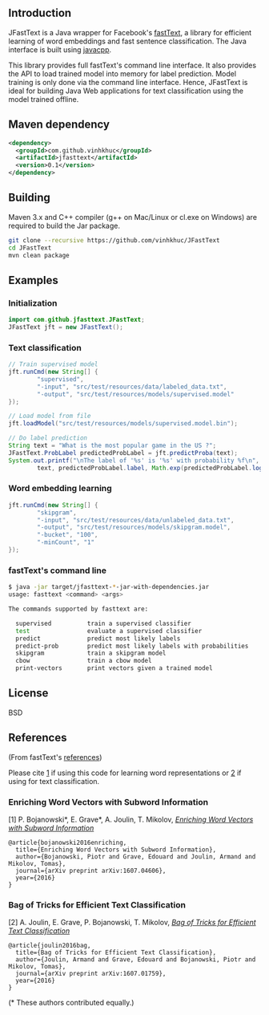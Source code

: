 ## Introduction
JFastText is a Java wrapper for Facebook's [fastText](https://github.com/facebookresearch/fastText), 
a library for efficient learning of word embeddings and fast sentence classification. The Java interface 
is built using [javacpp](https://github.com/bytedeco/javacpp). 

This library provides full fastText's command line interface. It also provides the API to load trained model 
into memory for label prediction. Model training is only done via the command line interface. Hence, JFastText 
is ideal for building Java Web applications for text classification using the model trained offline.

## Maven dependency
```xml
<dependency>
  <groupId>com.github.vinhkhuc</groupId>
  <artifactId>jfasttext</artifactId>
  <version>0.1</version>
</dependency>
```


## Building
Maven 3.x and C++ compiler (g++ on Mac/Linux or cl.exe on Windows) are required to build the Jar package. 

```bash
git clone --recursive https://github.com/vinhkhuc/JFastText
cd JFastText
mvn clean package
```

## Examples

### Initialization

```java
import com.github.jfasttext.JFastText;
JFastText jft = new JFastText();
```

### Text classification
```java
// Train supervised model
jft.runCmd(new String[] {
        "supervised",
        "-input", "src/test/resources/data/labeled_data.txt",
        "-output", "src/test/resources/models/supervised.model"
});

// Load model from file
jft.loadModel("src/test/resources/models/supervised.model.bin");

// Do label prediction
String text = "What is the most popular game in the US ?";
JFastText.ProbLabel predictedProbLabel = jft.predictProba(text);
System.out.printf("\nThe label of '%s' is '%s' with probability %f\n",
        text, predictedProbLabel.label, Math.exp(predictedProbLabel.logProb));
``` 
 
### Word embedding learning
```java
jft.runCmd(new String[] {
        "skipgram",
        "-input", "src/test/resources/data/unlabeled_data.txt",
        "-output", "src/test/resources/models/skipgram.model",
        "-bucket", "100",
        "-minCount", "1"
});
```

### fastText's command line
```bash
$ java -jar target/jfasttext-*-jar-with-dependencies.jar
usage: fasttext <command> <args>

The commands supported by fasttext are:

  supervised          train a supervised classifier
  test                evaluate a supervised classifier
  predict             predict most likely labels
  predict-prob        predict most likely labels with probabilities
  skipgram            train a skipgram model
  cbow                train a cbow model
  print-vectors       print vectors given a trained model
```

## License
BSD

## References
(From fastText's [references](https://github.com/facebookresearch/fastText#references))

Please cite [1](#enriching-word-vectors-with-subword-information) if using this code for learning word representations or [2](#bag-of-tricks-for-efficient-text-classification) if using for text classification.

### Enriching Word Vectors with Subword Information

[1] P. Bojanowski\*, E. Grave\*, A. Joulin, T. Mikolov, [*Enriching Word Vectors with Subword Information*](https://arxiv.org/abs/1607.04606)

```
@article{bojanowski2016enriching,
  title={Enriching Word Vectors with Subword Information},
  author={Bojanowski, Piotr and Grave, Edouard and Joulin, Armand and Mikolov, Tomas},
  journal={arXiv preprint arXiv:1607.04606},
  year={2016}
}
```

### Bag of Tricks for Efficient Text Classification

[2] A. Joulin, E. Grave, P. Bojanowski, T. Mikolov, [*Bag of Tricks for Efficient Text Classification*](https://arxiv.org/abs/1607.01759)

```
@article{joulin2016bag,
  title={Bag of Tricks for Efficient Text Classification},
  author={Joulin, Armand and Grave, Edouard and Bojanowski, Piotr and Mikolov, Tomas},
  journal={arXiv preprint arXiv:1607.01759},
  year={2016}
}
```

(\* These authors contributed equally.)

